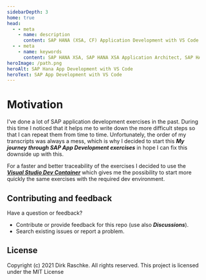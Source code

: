 ```yaml
---
sidebarDepth: 3
home: true
head:
  - - meta
    - name: description
      content: SAP HANA (XSA, CF) Application Development with VS Code (SAPUI5, Fiori, Node.js, OData)
  - - meta
    - name: keywords
      content: SAP HANA XSA, SAP HANA XSA Application Architect, SAP HANA BTP, SAPUI5, SAP Fiori, DevOps, Docker, Kubernetes, K8s, Kyma, JavaScript, Node.js, SQL, Linux, Cloudfoundry
heroImage: /path.png
heroAlt: SAP Hana App Development with VS Code
heroText: SAP App Development with VS Code
---
```


# Motivation

I've done a lot of SAP application development exercises in the past. During this time I noticed that it helps me to write down the more difficult steps so that I can repeat them from time to time. Unfortunately, the order of my transcripts was always a mess, which is why I decided to start this ***My journey through SAP App Development exercises*** in hope I can fix this downside up with this.  

For a faster and better traceability of the exercises I decided to use the ***[Visual Studio Dev Container](https://github.com/draschke/vsc-sap-hana-mta-dev-env-node14x#microsoft---vs-code-dev-container)*** which gives me the possibility to start more quickly the same exercises with the required dev environment.

## Contributing and feedback

Have a question or feedback?

- Contribute or provide feedback for this repo (use also ***Discussions***).
- Search existing issues or report a problem.

## License

Copyright (c) 2021 Dirk Raschke. All rights reserved. This project is licensed under the MIT License
